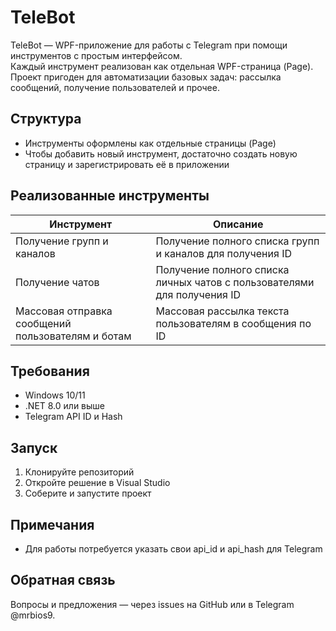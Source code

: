 # TeleBot

TeleBot — WPF-приложение для работы с Telegram при помощи инструментов с простым интерфейсом.  
Каждый инструмент реализован как отдельная WPF-страница (Page).  
Проект пригоден для автоматизации базовых задач: рассылка сообщений, получение пользователей и прочее.

## Структура

- Инструменты оформлены как отдельные страницы (Page)
- Чтобы добавить новый инструмент, достаточно создать новую страницу и зарегистрировать её в приложении

## Реализованные инструменты

| Инструмент | Описание |
|-------------------------|----------------------------|
| Получение групп и каналов | Получение полного списка групп и каналов для получения ID |
| Получение чатов | Получение полного списка личных чатов с пользователями для получения ID |
| Массовая отправка сообщений пользователям и ботам | Массовая рассылка текста пользователям в сообщения по ID |

## Требования

- Windows 10/11
- .NET 8.0 или выше
- Telegram API ID и Hash

## Запуск

1. Клонируйте репозиторий
2. Откройте решение в Visual Studio
3. Соберите и запустите проект

## Примечания

- Для работы потребуется указать свои api_id и api_hash для Telegram

## Обратная связь

Вопросы и предложения — через issues на GitHub или в Telegram @mrbios9.
